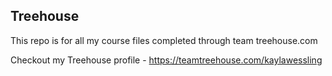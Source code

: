 ## Treehouse

This repo is for all my course files completed through team treehouse.com

Checkout my Treehouse profile - https://teamtreehouse.com/kaylawessling

